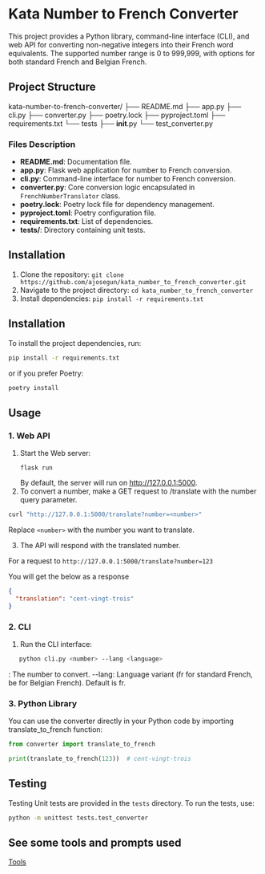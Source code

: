 # Kata Number to French Converter

This project provides a Python library, command-line interface (CLI), and web API for converting non-negative integers into their French word equivalents. The supported number range is 0 to 999,999, with options for both standard French and Belgian French.

## Project Structure

kata-number-to-french-converter/
├── README.md
├── app.py
├── cli.py
├── converter.py
├── poetry.lock
├── pyproject.toml
├── requirements.txt
└── tests
├── **init**.py
└── test_converter.py

### Files Description

- **README.md**: Documentation file.
- **app.py**: Flask web application for number to French conversion.
- **cli.py**: Command-line interface for number to French conversion.
- **converter.py**: Core conversion logic encapsulated in `FrenchNumberTranslator` class.
- **poetry.lock**: Poetry lock file for dependency management.
- **pyproject.toml**: Poetry configuration file.
- **requirements.txt**: List of dependencies.
- **tests/**: Directory containing unit tests.

## Installation

1. Clone the repository: `git clone https://github.com/ajosegun/kata_number_to_french_converter.git`
2. Navigate to the project directory: `cd kata_number_to_french_converter`
3. Install dependencies: `pip install -r requirements.txt`

## Installation

To install the project dependencies, run:

```bash
pip install -r requirements.txt
```

or if you prefer Poetry:

```bash
poetry install
```

## Usage

### 1. Web API

1. Start the Web server:
   ```
   flask run
   ```
   By default, the server will run on http://127.0.0.1:5000.
2. To convert a number, make a GET request to /translate with the number query parameter.

```bash
curl "http://127.0.0.1:5000/translate?number=<number>"
```

Replace `<number>` with the number you want to translate.

3. The API will respond with the translated number.

For a request to `http://127.0.0.1:5000/translate?number=123`

You will get the below as a response

```json
{
  "translation": "cent-vingt-trois"
}
```

### 2. CLI

1. Run the CLI interface:

```bash
   python cli.py <number> --lang <language>
```

<number>: The number to convert.
--lang: Language variant (fr for standard French, be for Belgian French). Default is fr.

### 3. Python Library

You can use the converter directly in your Python code by importing translate_to_french function:

```python
from converter import translate_to_french

print(translate_to_french(123))  # cent-vingt-trois
```

## Testing

Testing
Unit tests are provided in the `tests` directory. To run the tests, use:

```bash
python -m unittest tests.test_converter
```

## See some tools and prompts used

[Tools](Tools.md)
